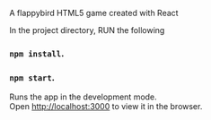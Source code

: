 
A flappybird HTML5 game created with React

In the project directory, RUN the following

### `npm install`.

### `npm start`.

Runs the app in the development mode.<br>
Open [http://localhost:3000](http://localhost:3000) to view it in the browser.
